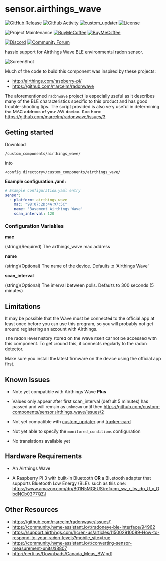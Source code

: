 # sensor.airthings_wave
[![GitHub Release][releases-shield]][releases]
[![GitHub Activity][commits-shield]][commits]
[![custom_updater][customupdaterbadge]][customupdater]
[![License][license-shield]](LICENSE.md)

![Project Maintenance][maintenance-shield]
[![BuyMeCoffee][buymecoffeebadge]][buymecoffee]
[![BuyMeCoffee][buymebeerbadge]][buymebeer]

[![Discord][discord-shield]][discord]
[![Community Forum][forum-shield]][forum]

hassio support for Airthings Wave BLE environmental radon sensor.

![ScreenShot](ScreenShot.png)

Much of the code to build this component was inspired by these projects:
* http://airthings.com/raspberry-pi/
* https://github.com/marcelm/radonwave

The aforementioned `radonwave` project is especially useful as it describes
many of the BLE characteristics specific to this product and has good
trouble-shooting tips. The script provided is also very useful in determining
the MAC address of your AW device. See here:
https://github.com/marcelm/radonwave/issues/3

## Getting started

Download
```
/custom_components/airthings_wave/
```
into
```
<config directory>/custom_components/airthings_wave/
```
**Example configuration.yaml:**

```yaml
# Example configuration.yaml entry
sensor:
  - platform: airthings_wave
    mac: "98:07:2D:4A:97:5C"
    name: 'Basement Airthings Wave'
    scan_interval: 120
```
### Configuration Variables

**mac**

  (string)(Required) The airthings_wave mac address

**name**

  (string)(Optional) The name of the device. Defaults to 'Airthings Wave'

**scan_interval**

  (string)(Optional) The interval between polls. Defaults to 300 seconds (5 minutes)

## Limitations

It may be possible that the Wave must be connected to the official app at least
once before you can use this program, so you will probably not get around
registering an account with Airthings.

The radon level history stored on the Wave itself cannot be accessed
with this component. To get around this, it connects regularly to the radon
detector.

Make sure you install the latest firmware on the device using the official app
first.

## Known Issues

* Note yet compatible with Airthings Wave __Plus__

* Values only appear after first scan_interval (default 5 minutes) has passed
and will remain as `unknown` until then
https://github.com/custom-components/sensor.airthings_wave/issues/2

* Not yet compatible with
[custom_updater](https://github.com/custom-components/custom_updater) and
[tracker-card](https://github.com/custom-cards/tracker-card)

* Not yet able to specify the `monitored_conditions` configuration

* No translations available yet


## Hardware Requirements

* An Airthings Wave

* A Raspberry Pi 3 with built-in Bluetooth __OR__ a Bluetooth adapter that supports Bluetooth Low Energy (BLE). such as this
one: https://www.amazon.com/dp/B01N5MGEUS/ref=cm_sw_r_tw_dp_U_x_ObdNCb03P7QZJ

## Other Resources
* https://github.com/marcelm/radonwave/issues/1
* https://community.home-assistant.io/t/radoneye-ble-interface/94962
* https://support.airthings.com/hc/en-us/articles/115002910089-How-to-respond-to-your-radon-levels?mobile_site=true
* https://community.home-assistant.io/t/converting-sensor-measurement-units/98807
* http://certi.us/Downloads/Canada_Meas_BW.pdf

[airthings_wave]: https://github.com/custom-components/sensor.airthings_wave
[buymecoffee]: https://buymeacoff.ee/MartyTremblay
[buymecoffeebadge]: https://img.shields.io/badge/buy%20me%20a%20coffee-donate-yellow.svg?style=for-the-badge
[buymebeer]: https://paypal.me/MartyTremblay
[buymebeerbadge]: https://img.shields.io/badge/buy%20me%20a%20beer-donate-yellow.svg?style=for-the-badge
[commits-shield]: https://img.shields.io/github/commit-activity/y/custom-components/sensor.airthings_wave.svg?style=for-the-badge
[commits]: https://github.com/custom-components/sensor.airthings_wave/commits/master
[customupdater]: https://github.com/custom-components/custom_updater
[customupdaterbadge]: https://img.shields.io/badge/custom__updater-true-success.svg?style=for-the-badge
[discord]: https://discord.gg/Qa5fW2R
[discord-shield]: https://img.shields.io/discord/330944238910963714.svg?style=for-the-badge
[exampleimg]: example.png
[forum-shield]: https://img.shields.io/badge/community-forum-brightgreen.svg?style=for-the-badge
[forum]: https://community.home-assistant.io/
[license-shield]: https://img.shields.io/github/license/custom-components/sensor.airthings_wave.svg?style=for-the-badge
[maintenance-shield]: https://img.shields.io/badge/maintainer-MartyTremblay-blue.svg?style=for-the-badge
[releases-shield]: https://img.shields.io/github/release/custom-components/sensor.airthings_wave.svg?style=for-the-badge
[releases]: https://github.com/custom-components/sensor.airthings_wave/releases
